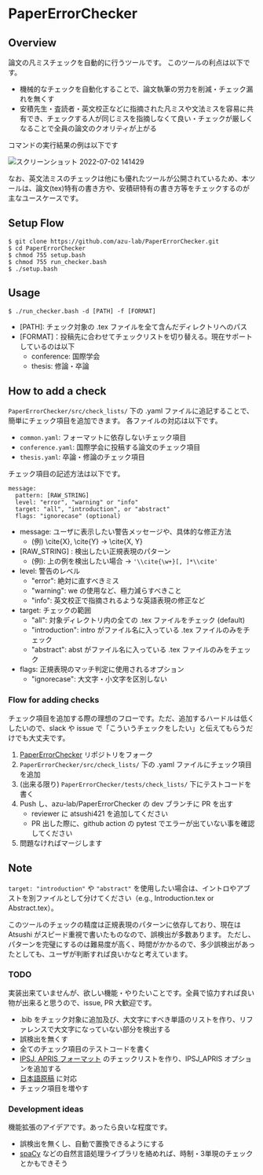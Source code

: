 # PaperErrorChecker

## Overview
論文の凡ミスチェックを自動的に行うツールです。
このツールの利点は以下です。
- 機械的なチェックを自動化することで、論文執筆の労力を削減・チェック漏れを無くす
- 安積先生・査読者・英文校正などに指摘された凡ミスや文法ミスを容易に共有でき、チェックする人が同じミスを指摘しなくて良い・チェックが厳しくなることで全員の論文のクオリティが上がる

コマンドの実行結果の例は以下です

![スクリーンショット 2022-07-02 141429](https://user-images.githubusercontent.com/55824710/176987522-5d5c001e-7162-403e-871c-dddb39e1a94a.png)

なお、英文法ミスのチェックは他にも優れたツールが公開されているため、本ツールは、論文(tex)特有の書き方や、安積研特有の書き方等をチェックするのが主なユースケースです。


## Setup Flow
```
$ git clone https://github.com/azu-lab/PaperErrorChecker.git
$ cd PaperErrorChecker
$ chmod 755 setup.bash
$ chmod 755 run_checker.bash
$ ./setup.bash
```

## Usage
`$ ./run_checker.bash -d [PATH] -f [FORMAT]`
- [PATH]: チェック対象の .tex ファイルを全て含んだディレクトリへのパス
- [FORMAT]：投稿先に合わせてチェックリストを切り替える。現在サポートしているのは以下
    - conference: 国際学会
    - thesis: 修論・卒論

## How to add a check
`PaperErrorChecker/src/check_lists/` 下の .yaml ファイルに追記することで、簡単にチェック項目を追加できます。
各ファイルの対応は以下です。
- `common.yaml`: フォーマットに依存しないチェック項目
- `conference.yaml`: 国際学会に投稿する論文のチェック項目
- `thesis.yaml`: 卒論・修論のチェック項目

チェック項目の記述方法は以下です。
```
message:
  pattern: [RAW_STRING]
  level: "error", "warning" or "info"
  target: "all", "introduction", or "abstract"
  flags: "ignorecase" (optional)
```
- message: ユーザに表示したい警告メッセージや、具体的な修正方法
    - (例) \cite{X}, \cite{Y} -> \cite{X, Y}
- [RAW_STRING] : 検出したい正規表現のパターン
    - (例): 上の例を検出したい場合 -> `'\\cite{\w+}[, ]*\\cite'`
- level: 警告のレベル
    - "error": 絶対に直すべきミス
    - "warning": we の使用など、極力減らすべきこと
    - "info": 英文校正で指摘されるような英語表現の修正など
- target: チェックの範囲
    - "all": 対象ディレクトリ内の全ての .tex ファイルをチェック (default)
    - "introduction": intro がファイル名に入っている .tex ファイルのみをチェック
    - "abstract": abst がファイル名に入っている .tex ファイルのみをチェック
- flags: 正規表現のマッチ判定に使用されるオプション
    - "ignorecase": 大文字・小文字を区別しない

### Flow for adding checks
チェック項目を追加する際の理想のフローです。ただ、追加するハードルは低くしたいので、slack や issue で「こういうチェックをしたい」と伝えてもらうだけでも大丈夫です。
1. [PaperErrorChecker](https://github.com/azu-lab/PaperErrorChecker) リポジトリをフォーク
2. `PaperErrorChecker/src/check_lists/` 下の .yaml ファイルにチェック項目を追加
3. (出来る限り) `PaperErrorChecker/tests/check_lists/` 下にテストコードを書く
4. Push し、azu-lab/PaperErrorChecker の dev ブランチに PR を出す
    - reviewer に atsushi421 を追加してください
    - PR 出した際に、github action の pytest でエラーが出ていない事を確認してください
5. 問題なければマージします

## Note
`target: "introduction"` や `"abstract"` を使用したい場合は、イントロやアブストを別ファイルとして分けてください（e.g., Introduction.tex or Abstract.tex）。

このツールのチェックの精度は正規表現のパターンに依存しており、現在は Atsushi がスピード重視で書いたものなので、誤検出が多数あります。
ただし、パターンを完璧にするのは難易度が高く、時間がかかるので、多少誤検出があったとしても、ユーザが判断すれば良いかなと考えています。

### TODO
実装出来ていませんが、欲しい機能・やりたいことです。全員で協力すれば良い物が出来ると思うので、issue, PR 大歓迎です。
- .bib をチェック対象に追加及び、大文字にすべき単語のリストを作り、リファレンスで大文字になっていない部分を検出する
- 誤検出を無くす
- 全てのチェック項目のテストコードを書く
- [IPSJ, APRIS フォーマット](https://docs.google.com/spreadsheets/d/1CSIPXggHC_4Hg4Thrny_9vVVM13q9O2u/edit#gid=1600829807) のチェックリストを作り、IPSJ_APRIS オプションを追加する
- [日本語原稿](https://docs.google.com/spreadsheets/d/1CSIPXggHC_4Hg4Thrny_9vVVM13q9O2u/edit#gid=709246267) に対応
- チェック項目を増やす

### Development ideas
機能拡張のアイデアです。あったら良いな程度です。
- 誤検出を無くし、自動で置換できるようにする
- [spaCy](https://spacy.io/api) などの自然言語処理ライブラリを絡めれば、時制・3単現のチェックとかもできそう
